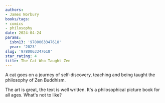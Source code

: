 ```yaml
---
authors:
- James Norbury
books/tags:
- comics
- philosophy
date: 2024-04-24
params:
  isbn13: '9780063347618'
  year: '2023'
slug: '9780063347618'
star_rating: 4
title: The Cat Who Taught Zen
---
```


A cat goes on a journey of self-discovery, teaching and being taught the philosophy of Zen Buddhism.

The art is great, the text is well written. It's a philosophical picture book for all ages. What's not to like?

<!--more-->